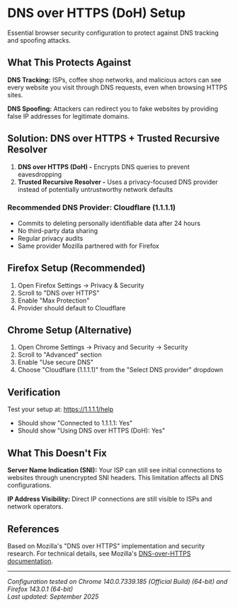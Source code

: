 # DNS over HTTPS (DoH) Setup

Essential browser security configuration to protect against DNS tracking and spoofing attacks.

## What This Protects Against

**DNS Tracking:** ISPs, coffee shop networks, and malicious actors can see every website you visit through DNS requests, even when browsing HTTPS sites.

**DNS Spoofing:** Attackers can redirect you to fake websites by providing false IP addresses for legitimate domains.

## Solution: DNS over HTTPS + Trusted Recursive Resolver

1. **DNS over HTTPS (DoH) -** Encrypts DNS queries to prevent eavesdropping
2. **Trusted Recursive Resolver -** Uses a privacy-focused DNS provider instead of potentially untrustworthy network defaults

### Recommended DNS Provider: Cloudflare (1.1.1.1)

- Commits to deleting personally identifiable data after 24 hours
- No third-party data sharing
- Regular privacy audits
- Same provider Mozilla partnered with for Firefox

## Firefox Setup (Recommended)

1. Open Firefox Settings → Privacy & Security
2. Scroll to "DNS over HTTPS"
3. Enable "Max Protection"
4. Provider should default to Cloudflare

## Chrome Setup (Alternative)

1. Open Chrome Settings → Privacy and Security → Security
2. Scroll to "Advanced" section
3. Enable "Use secure DNS"
4. Choose "Cloudflare (1.1.1.1)" from the "Select DNS provider" dropdown

## Verification

Test your setup at: <https://1.1.1.1/help>

- Should show "Connected to 1.1.1.1: Yes"
- Should show "Using DNS over HTTPS (DoH): Yes"

## What This Doesn't Fix

**Server Name Indication (SNI):** Your ISP can still see initial connections to websites through unencrypted SNI headers. This limitation affects all DNS configurations.

**IP Address Visibility:** Direct IP connections are still visible to ISPs and network operators.

## References

Based on Mozilla's "DNS over HTTPS" implementation and security research. For technical details, see Mozilla's [DNS-over-HTTPS documentation](https://support.mozilla.org/en-US/kb/firefox-dns-over-https "Firefox DNS over HTTPS").

---

_Configuration tested on Chrome 140.0.7339.185 (Official Build) (64-bit) and Firefox 143.0.1 (64-bit)_\
_Last updated: September 2025_
